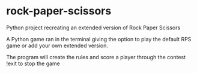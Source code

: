 # rock-paper-scissors
Python project recreating an extended version of Rock Paper Scissors

A Python game ran in the terminal giving the option to play the default RPS game or
add your own extended version.

The program will create the rules and score a player through the contest
!exit to stop the game
